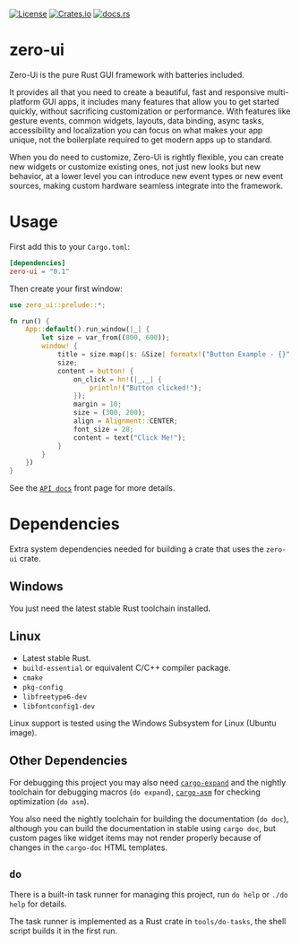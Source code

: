 [![License](https://img.shields.io/badge/License-Apache--2.0-informational)](https://choosealicense.com/licenses/apache-2.0/)
[![Crates.io](https://img.shields.io/crates/v/zero-ui)](https://crates.io/crates/zero-ui)
[![docs.rs](https://img.shields.io/docsrs/zero-ui)](https://docs.rs/zero-ui)

# zero-ui

Zero-Ui is the pure Rust GUI framework with batteries included.

It provides all that you need to create a beautiful, fast and responsive multi-platform GUI apps, it includes many features
that allow you to get started quickly, without sacrificing customization or performance. With features like gesture events,
common widgets, layouts, data binding, async tasks, accessibility and localization
you can focus on what makes your app unique, not the boilerplate required to get modern apps up to standard.

When you do need to customize, Zero-Ui is rightly flexible, you can create new widgets or customize existing ones, not just
new looks but new behavior, at a lower level you can introduce new event types or new event sources, making custom hardware seamless
integrate into the framework.

# Usage

First add this to your `Cargo.toml`:

```toml
[dependencies]
zero-ui = "0.1"
```

Then create your first window:

```rust
use zero_ui::prelude::*;

fn run() {
    App::default().run_window(|_| {
        let size = var_from((800, 600));
        window! {
            title = size.map(|s: &Size| formatx!("Button Example - {}", s));
            size;
            content = button! {
                on_click = hn!(|_,_| {
                    println!("Button clicked!");
                });
                margin = 10;
                size = (300, 200);
                align = Alignment::CENTER;
                font_size = 28;
                content = text("Click Me!");
            }
        }
    })
}
```

See the [`API docs`] front page for more details.

# Dependencies

Extra system dependencies needed for building a crate that uses the `zero-ui` crate.

## Windows

You just need the latest stable Rust toolchain installed.

## Linux

* Latest stable Rust.
* `build-essential` or equivalent C/C++ compiler package.
* `cmake`
* `pkg-config`
* `libfreetype6-dev`
* `libfontconfig1-dev`

Linux support is tested using the Windows Subsystem for Linux (Ubuntu image).

## Other Dependencies

For debugging this project you may also need [`cargo-expand`]
and the nightly toolchain for debugging macros (`do expand`), [`cargo-asm`] for checking
optimization (`do asm`).

You also need the nightly toolchain for building the documentation (`do doc`), although you can
build the documentation in stable using `cargo doc`, but custom pages like widget items may not
render properly because of changes in the `cargo-doc` HTML templates.

## `do`

There is a built-in task runner for managing this project, run `do help` or `./do help` for details.

The task runner is implemented as a Rust crate in `tools/do-tasks`, the shell script builds it in the first run.

[`API docs`]: https://docs.rs/zero-ui
[`cargo-expand`]: https://github.com/dtolnay/cargo-expand
[`cargo-asm`]: https://github.com/gnzlbg/cargo-asm
